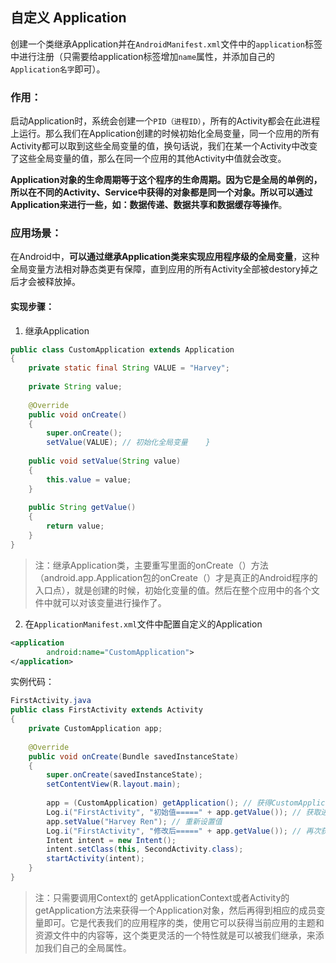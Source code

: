 ## 自定义 Application
创建一个类继承Application并在`AndroidManifest.xml`文件中的`application`标签中进行注册（只需要给application标签增加`name`属性，并添加自己的 `Application名字`即可）。

### 作用：
启动Application时，系统会创建一个`PID（进程ID）`，所有的Activity都会在此进程上运行。那么我们在Application创建的时候初始化全局变量，同一个应用的所有Activity都可以取到这些全局变量的值，换句话说，我们在某一个Activity中改变了这些全局变量的值，那么在同一个应用的其他Activity中值就会改变。

**Application对象的生命周期等于这个程序的生命周期。因为它是全局的单例的，所以在不同的Activity、Service中获得的对象都是同一个对象。所以可以通过Application来进行一些，如：数据传递、数据共享和数据缓存等操作**。

### 应用场景：
在Android中，**可以通过继承Application类来实现应用程序级的全局变量**，这种全局变量方法相对静态类更有保障，直到应用的所有Activity全部被destory掉之后才会被释放掉。
#### 实现步骤：
1. 继承Application
```java
public class CustomApplication extends Application
{
    private static final String VALUE = "Harvey";
   
    private String value;
   
    @Override
    public void onCreate()
    {
        super.onCreate();
        setValue(VALUE); // 初始化全局变量    }
   
    public void setValue(String value)
    {
        this.value = value;
    }
   
    public String getValue()
    {
        return value;
    }
}
```
>注：继承Application类，主要重写里面的onCreate（）方法（android.app.Application包的onCreate（）才是真正的Android程序的入口点），就是创建的时候，初始化变量的值。然后在整个应用中的各个文件中就可以对该变量进行操作了。

2. 在`ApplicationManifest.xml`文件中配置自定义的Application
```xml
<application
        android:name="CustomApplication">
</application>
```
实例代码：
```java
FirstActivity.java
public class FirstActivity extends Activity
{
    private CustomApplication app;
   
    @Override
    public void onCreate(Bundle savedInstanceState)
    {
        super.onCreate(savedInstanceState);
        setContentView(R.layout.main);
       
        app = (CustomApplication) getApplication(); // 获得CustomApplication对象       
        Log.i("FirstActivity", "初始值=====" + app.getValue()); // 获取进程中的全局变量值，看是否是初始化值       
        app.setValue("Harvey Ren"); // 重新设置值       
        Log.i("FirstActivity", "修改后=====" + app.getValue()); // 再次获取进程中的全局变量值，看是否被修改       
        Intent intent = new Intent();
        intent.setClass(this, SecondActivity.class);
        startActivity(intent);
    }
}
```
>注：只需要调用Context的 getApplicationContext或者Activity的getApplication方法来获得一个Application对象，然后再得到相应的成员变量即可。它是代表我们的应用程序的类，使用它可以获得当前应用的主题和资源文件中的内容等，这个类更灵活的一个特性就是可以被我们继承，来添加我们自己的全局属性。



